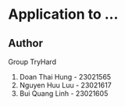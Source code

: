 # Application to ...

## Author
Group TryHard
1. Doan Thai Hung - 23021565
2. Nguyen Huu Luu - 23021617
3. Bui Quang Linh - 23021605

